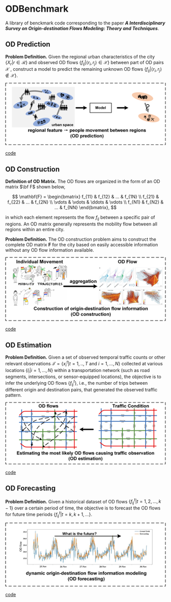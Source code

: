# ODBenchmark

A library of benckmark code corresponding to the paper ***A Interdisciplinary Survey on Origin-destination Flows Modeling: Theory and Techniques***.

## OD Prediction

**Problem Definition.** Given the regional urban characteristics of the city ${\lbrace} X_r | r\in\mathcal{R} \rbrace$ and observed OD flows $\lbrace f_{ij}|\langle r_i, r_j\rangle\in\mathcal{X} \rbrace$ between part of OD pairs $\mathcal{X}$ , construct a model to predict the remaining unknown OD flows $\lbrace f_{ij}|\langle r_i,r_j\rangle\notin\mathcal{X}\rbrace$.

![Illustration of OD prediction](https://github.com/loooffeeeey/ODBenchmark/blob/main/assets/problem_pre.png)

[code](url)

## OD Construction

**Definition of OD Matrix.** The OD flows are organized in the form of an OD matrix $\bf F$ shown below,

$$
\mathbf{F} = 
\begin{bmatrix} 
    f_{11} & f_{12} & ...    & f_{1N} \\ 
    f_{21} & f_{22} & ...    & f_{2N} \\
    \vdots & \vdots & \ddots & \vdots \\
    f_{N1} & f_{N2} & ...    & f_{NN}
\end{bmatrix},
$$

in which each element represents the flow $f_{ij}$ between a specific pair of regions. An OD matrix generally represents the mobility flow between all regions within an entire city.

**Problem Definition.** The OD construction problem aims to construct the complete OD matrix $\mathbf{F}$ for the city based on easily accessible information without any OD flow information available.

![Illustration of OD construction](https://github.com/loooffeeeey/ODBenchmark/blob/main/assets/problem_con.png)

[code](url)

## OD Estimation

**Problem Definition.** Given a set of observed temporal traffic counts or other relevant observations $\mathcal{T} = \lbrace x_i^t | t=1,..,T \text{ and } i = 1,...,N \rbrace$ collected at various locations $\lbrace l_i | i=1,...,N \rbrace$ within a transportation network (such as road segments, intersections, or sensor-equipped locations), the objective is to infer the underlying OD flows $\lbrace f^t_{ij}\rbrace$, i.e., the number of trips between different origin and destination pairs, that generated the observed traffic pattern.

![Illustration of OD construction](https://github.com/loooffeeeey/ODBenchmark/blob/main/assets/problem_est.png)

[code](url)

## OD Forecasting

**Problem Definition.** Given a historical dataset of OD flows $\lbrace f^t_{ij} | t= 1,2,...,k-1 \rbrace$ over a certain period of time, the objective is to forecast the OD flows for future time periods $\lbrace f^t_{ij} | t=k,k+1,... \rbrace$.

![Illustration of OD construction](https://github.com/loooffeeeey/ODBenchmark/blob/main/assets/problem_for.png)

[code](url)
